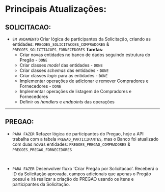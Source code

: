 # Principais Atualizações:

## SOLICITACAO:
- ``EM ANDAMENTO`` Criar lógica de participantes da Solicitação, criando as entidades: ``PREGOES_SOLICITACOES_COMPRADORES`` & ``PREGOES_SOLICITACOES_FORNECEDORES``
**Tarefas**: 
    - Criar novas entidades no banco de dados seguindo estrutura do Pregão - ``DONE``
    - Criar classes *model* das entidades - ``DONE``
    - Criar classes *schemas* das entidades - ``DONE``
    - Criar classes *logic* para as entidades - ``DONE``
    - Implementar operações de adicionar e remover Compradores e Fornecedores - ``DONE``
    - Implementar operações de listagem de Compradores e Fornecedores
    - Definir os *handlers* e *endpoints* das operações
            
---

## PREGAO:

- ``PARA FAZER`` Refazer lógica de participantes do Pregao, hoje a API trabalha com a tabela ``PREGAO_PARTICIPANTES``, mas o Banco foi atualizado com duas novas entidades: ``PREGOES_PREGAO_COMPRADORES`` & ``PREGOES_PREGAO_FORNECEDORES``

<BR>

- ``PARA FAZER`` Desenvolver fluxo 'Criar Pregão por Solicitacao'. Receberá o ID da Solicitação aprovada, campos adicionais que apenas o Pregão possui e irá realizar a criação do PREGAO usando os itens e participantes da Solicitação.